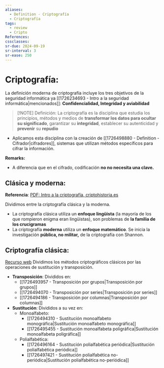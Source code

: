 ```yaml
---
aliases:
  - Definition - Criptografía
  - Criptografía
tags:
  - review
  - Cripto
References: 
cssclasses:
sr-due: 2024-09-19
sr-interval: 3
sr-ease: 250
---
```

# Criptografía:
La definición moderna de criptografía incluye los tres objetivos de la seguridad informática ya [[1726234693 - Intro a la seguridad informática|mencionados]]: **Confidencialidad, Integridad y aviabilidad**

> [!NOTE] Definición:
> La criptografía es la disciplina que estudia los principios, métodos y medios de **transformar los datos para ocultar su significado**, garantizar su **integridad**, establecer su autenticidad y **prevenir** su **repudio** 
+ Aplicamos esta disciplina con la creación de [[1726498880 - Definition - Cifrador|cifradores]], sistemas que utilizan métodos específicos para cifrar la información.

**Remarks:**
+ A diferencia que en el cifrado, codificación **no no necesita una clave.**
## Clásica y moderna:
**Referencia**: [PDF: Intro a la criptografía, criptohistoria.es](https://www.criptohistoria.es/files/I-Introduccion.pdf)

Dividimos entre la criptografía clásica y la moderna. 
+ La criptografía clásica utiliza un **enfoque lingüista** (la mayoría de los que rompieron enigma eran lingüistas), son problemas de **la familia de los crucigramas**
+ La criptografía **moderna** utiliza un **enfoque matemático**. Se inicia la investigación **pública, no militar,** de la criptografía con Shannon. 
## Criptografía clásica:
[Recurso web](https://www.cryptool.org/en/cto/)
Dividimos los métodos criptográficos clásicos por las operaciones de sustitución y transposición. 
+ **Transposición**: Divididos en:
	+ [[1726493957 - Transposición por grupos|Transposición por grupos]]
	+ [[1726494070 - Transposición por series|Transposición por series]]
	+ [[1726494186 - Transposición por columnas|Transposición por columnas]]
+ **Sustitución**: Divididos a su vez en: 
	+ Monoalfabeto:
		+ [[1726494310 - Sustitución monoalfabeto monográfica|Sustitución monoalfabeto monográfica]] 
		+ [[1726495455 - Sustitución monoalfabeta poligráfica|Sustitución monoalfabeta poligráfica]]
	+ Polialfabética:
		+ [[1726496164 - Sustitución polialfabética periódica|Sustitución polialfabética periódica]]
		+ [[1726497421 - Sustitución polialfabética no-periódica|Sustitución polialfabética no-periódica]]